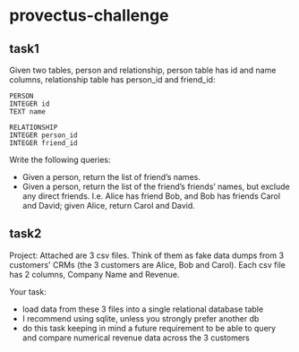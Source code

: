 # provectus-challenge

## task1

Given two tables, person and relationship,  person table has id and name columns, relationship table has person_id and friend_id:

    PERSON
    INTEGER id
    TEXT name

    RELATIONSHIP
    INTEGER person_id
    INTEGER friend_id

Write the following queries:
 - Given a person, return the list of friend’s names.
 - Given a person, return the list of the friend’s friends’ names, but exclude any direct friends.  I.e. Alice has friend Bob, and Bob has friends Carol and David; given Alice, return Carol and David.

## task2

Project:
Attached are 3 csv files. Think of them as fake data dumps from 3 customers' CRMs (the 3 customers are Alice, Bob and Carol).  Each csv file has 2 columns, Company Name and Revenue.

Your task:
 - load data from these 3 files into a single relational database table
 - I recommend using sqlite, unless you strongly prefer another db
 - do this task keeping in mind a future requirement to be able to query and compare numerical revenue data across the 3 customers